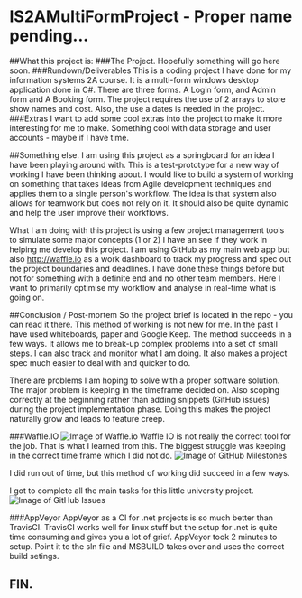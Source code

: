 # IS2AMultiFormProject - Proper name pending...

##What this project is:
###The Project.
Hopefully something will go here soon.
###Rundown/Deliverables
This is a coding project I have done for my information systems 2A course. It is a multi-form windows desktop application done in C#.
There are three forms. A Login form, and Admin form and A Booking form. The project requires the use of 2 arrays to store show names and cost.
Also, the use a dates is needed in the project.
###Extras
I want to add some cool extras into the project to make it more interesting for me to make.
Something cool with data storage and user accounts - maybe if I have time.

##Something else.
I am using this project as a springboard for an idea I have been playing around with. This is a test-prototype for a new way of working I have been thinking about.
I would like to build a system of working on something that takes ideas from Agile development techniques and applies them to a single person's workflow.
The idea is that system also allows for teamwork but does not rely on it. It should also be quite dynamic and help the user improve their workflows.

What I am doing with this project is using a few project management tools to simulate some major concepts (1 or 2) I have an see if they work in helping me develop this project.
I am using GitHub as my main web app but also http://waffle.io as a work dashboard to track my progress and spec out the project boundaries and deadlines.
I have done these things before but not for something with a definite end and no other team members. Here I want to primarily optimise my workflow and analyse in real-time what is going on.

##Conclusion / Post-mortem
So the project brief is located in the repo - you can read it there.
This method of working is not new for me. In the past I have used whiteboards, paper and Google Keep.
The method succeeds in a few ways. It allows me to break-up complex problems into a set of small steps.
I can also track and monitor what I am doing.
It also makes a project spec much easier to deal with and quicker to do.

There are problems I am hoping to solve with a proper software solution.
The major problem is keeping in the timeframe decided on.
Also scoping correctly at the beginning rather than adding snippets (GitHub issues) during the project implementation phase.
Doing this makes the project naturally grow and leads to feature creep.

###Waffle.IO
![Image of Waffle.io](http://jasonchalom.com/IS2AMultiFormProject/SomeData/WaffleScreenshot.PNG)
Waffle IO is not really the correct tool for the job.
That is what I learned from this. The biggest struggle was keeping in the correct time frame which I did not do.
![Image of GitHub Milestones](http://jasonchalom.com/IS2AMultiFormProject/SomeData/Milestones.PNG)

I did run out of time, but this method of working did succeed in a few ways.

I got to complete all the main tasks for this little university project.
![Image of GitHub Issues](http://jasonchalom.com/IS2AMultiFormProject/SomeData/Issues.PNG)

###AppVeyor
AppVeyor as a CI for .net projects is so much better than TravisCI.
TravisCI works well for linux stuff but the setup for .net is quite time consuming and gives you a lot of grief.
AppVeyor took 2 minutes to setup. Point it to the sln file and MSBUILD takes over and uses the correct build setings.

FIN.
----
